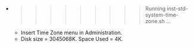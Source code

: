 * >>>>>>>>> Running inst-std-system-time-zone.sh ...
  * Insert Time Zone menu in Administration.
  * Disk size = 3045068K. Space Used = 4K.
